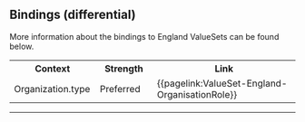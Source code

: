 ## Bindings (differential)

More information about the bindings to England ValueSets can be found below.

<table class="assets">
<tr>
<th width="30%">Context</th>
<th width="20%">Strength</th>
<th width="50%">Link</th>
</tr>
<tr>
<td>Organization.type</td>
<td>Preferred</td>
<td>{{pagelink:ValueSet-England-OrganisationRole}}</td>
</tr>
</table>

---